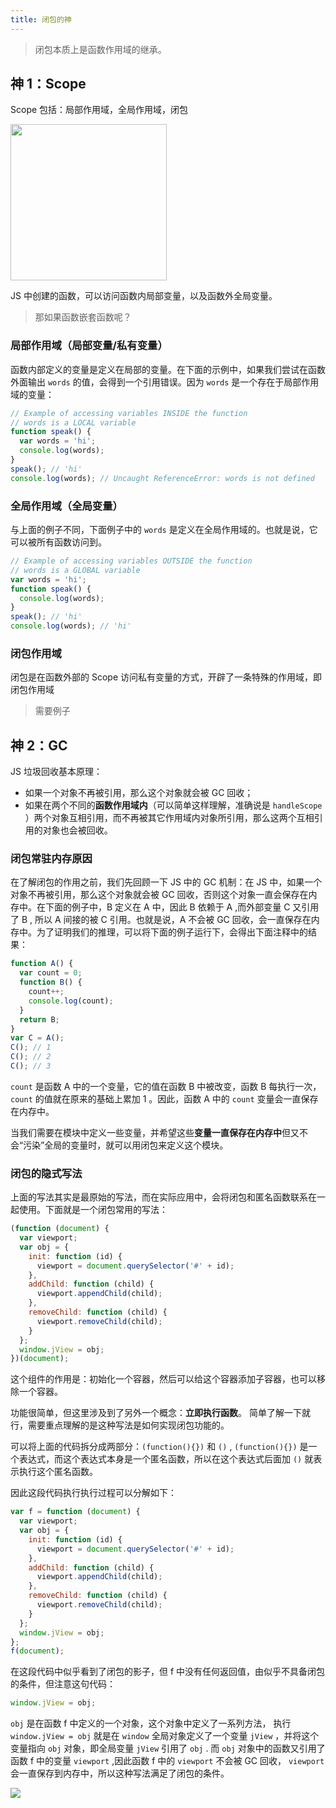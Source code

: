 ```yaml
---
title: 闭包的神
---
```


> 闭包本质上是函数作用域的继承。

## 神 1：Scope

Scope 包括：局部作用域，全局作用域，闭包

<img width="250" src='https://cosmos-x.oss-cn-hangzhou.aliyuncs.com/S6CoAv.jpg'/>

JS 中创建的函数，可以访问函数内局部变量，以及函数外全局变量。

> 那如果函数嵌套函数呢？

### 局部作用域（局部变量/私有变量）

函数内部定义的变量是定义在局部的变量。在下面的示例中，如果我们尝试在函数外面输出 `words` 的值，会得到一个引用错误。因为 `words` 是一个存在于局部作用域的变量：

```js
// Example of accessing variables INSIDE the function
// words is a LOCAL variable
function speak() {
  var words = 'hi';
  console.log(words);
}
speak(); // 'hi'
console.log(words); // Uncaught ReferenceError: words is not defined
```

### 全局作用域（全局变量）

与上面的例子不同，下面例子中的 `words` 是定义在全局作用域的。也就是说，它可以被所有函数访问到。

```js
// Example of accessing variables OUTSIDE the function
// words is a GLOBAL variable
var words = 'hi';
function speak() {
  console.log(words);
}
speak(); // 'hi'
console.log(words); // 'hi'
```

### 闭包作用域

闭包是在函数外部的 Scope 访问私有变量的方式，开辟了一条特殊的作用域，即闭包作用域

> 需要例子

## 神 2：GC

JS 垃圾回收基本原理：

- 如果一个对象不再被引用，那么这个对象就会被 GC 回收；
- 如果在两个不同的**函数作用域内**（可以简单这样理解，准确说是 `handleScope` ）两个对象互相引用，而不再被其它作用域内对象所引用，那么这两个互相引用的对象也会被回收。

### 闭包常驻内存原因

在了解闭包的作用之前，我们先回顾一下 JS 中的 GC 机制：在 JS 中，如果一个对象不再被引用，那么这个对象就会被 GC 回收，否则这个对象一直会保存在内存中。在下面的例子中，B 定义在 A 中，因此 B 依赖于 A ,而外部变量 C 又引用了 B , 所以 A 间接的被 C 引用。也就是说，A 不会被 GC 回收，会一直保存在内存中。为了证明我们的推理，可以将下面的例子运行下，会得出下面注释中的结果：

```js
function A() {
  var count = 0;
  function B() {
    count++;
    console.log(count);
  }
  return B;
}
var C = A();
C(); // 1
C(); // 2
C(); // 3
```

`count` 是函数 A 中的一个变量，它的值在函数 B 中被改变，函数 B 每执行一次， `count` 的值就在原来的基础上累加 1 。因此，函数 A 中的 `count` 变量会一直保存在内存中。

当我们需要在模块中定义一些变量，并希望这些**变量一直保存在内存中**但又不会“污染”全局的变量时，就可以用闭包来定义这个模块。

### 闭包的隐式写法

上面的写法其实是最原始的写法，而在实际应用中，会将闭包和匿名函数联系在一起使用。下面就是一个闭包常用的写法：

```js
(function (document) {
  var viewport;
  var obj = {
    init: function (id) {
      viewport = document.querySelector('#' + id);
    },
    addChild: function (child) {
      viewport.appendChild(child);
    },
    removeChild: function (child) {
      viewport.removeChild(child);
    }
  };
  window.jView = obj;
})(document);
```

这个组件的作用是：初始化一个容器，然后可以给这个容器添加子容器，也可以移除一个容器。

功能很简单，但这里涉及到了另外一个概念：**立即执行函数**。 简单了解一下就行，需要重点理解的是这种写法是如何实现闭包功能的。

可以将上面的代码拆分成两部分：`(function(){})` 和 `()` , `(function(){})` 是一个表达式，而这个表达式本身是一个匿名函数，所以在这个表达式后面加 `()` 就表示执行这个匿名函数。

因此这段代码执行执行过程可以分解如下：

```js
var f = function (document) {
  var viewport;
  var obj = {
    init: function (id) {
      viewport = document.querySelector('#' + id);
    },
    addChild: function (child) {
      viewport.appendChild(child);
    },
    removeChild: function (child) {
      viewport.removeChild(child);
    }
  };
  window.jView = obj;
};
f(document);
```

在这段代码中似乎看到了闭包的影子，但 f 中没有任何返回值，由似乎不具备闭包的条件，但注意这句代码：

```js
window.jView = obj;
```

`obj` 是在函数 f 中定义的一个对象，这个对象中定义了一系列方法， 执行 `window.jView = obj` 就是在 `window` 全局对象定义了一个变量 `jView` ，并将这个变量指向 `obj` 对象，即全局变量 `jView` 引用了 `obj` . 而 `obj` 对象中的函数又引用了函数 f 中的变量 `viewport` ,因此函数 f 中的 `viewport` 不会被 GC 回收， `viewport` 会一直保存到内存中，所以这种写法满足了闭包的条件。

<img src='https://cosmos-x.oss-cn-hangzhou.aliyuncs.com/vVS1rY.png'/>
